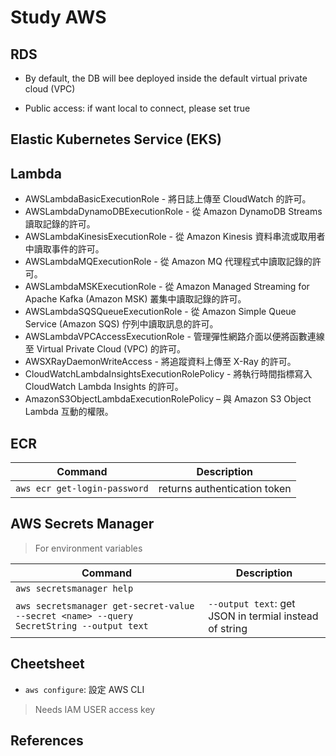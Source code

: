 # Study AWS

## RDS

- By default, the DB will bee deployed inside the default virtual private cloud (VPC)

- Public access: if want local to connect, please set true

## Elastic Kubernetes Service (EKS)



## Lambda

- AWSLambdaBasicExecutionRole - 將日誌上傳至 CloudWatch 的許可。
- AWSLambdaDynamoDBExecutionRole - 從 Amazon DynamoDB Streams 讀取記錄的許可。
- AWSLambdaKinesisExecutionRole - 從 Amazon Kinesis 資料串流或取用者中讀取事件的許可。
- AWSLambdaMQExecutionRole - 從 Amazon MQ 代理程式中讀取記錄的許可。
- AWSLambdaMSKExecutionRole - 從 Amazon Managed Streaming for Apache Kafka (Amazon MSK) 叢集中讀取記錄的許可。
- AWSLambdaSQSQueueExecutionRole - 從 Amazon Simple Queue Service (Amazon SQS) 佇列中讀取訊息的許可。
- AWSLambdaVPCAccessExecutionRole - 管理彈性網路介面以便將函數連線至 Virtual Private Cloud (VPC) 的許可。
- AWSXRayDaemonWriteAccess - 將追蹤資料上傳至 X-Ray 的許可。
- CloudWatchLambdaInsightsExecutionRolePolicy - 將執行時間指標寫入 CloudWatch Lambda Insights 的許可。
- AmazonS3ObjectLambdaExecutionRolePolicy – 與 Amazon S3 Object Lambda 互動的權限。

## ECR

| Command | Description |
| ------- | ----------- |
| `aws ecr get-login-password` | returns authentication token |


## AWS Secrets Manager

> For environment variables

| Command | Description |
| ------- | ----------- |
| `aws secretsmanager help` ||
| `aws secretsmanager get-secret-value --secret <name> --query SecretString --output text` | `--output text`: get JSON in termial instead of string |

## Cheetsheet

- `aws configure`: 設定 AWS CLI

> Needs IAM USER access key

## References

